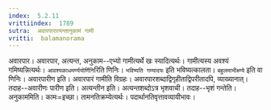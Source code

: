 ```yaml
---
index:  5.2.11
vrittiindex:  1789
sutra:  अवारपारात्यन्तानुकामं गामी
vritti:  balamanorama 
---
```


अवारपार। अवारपार, अत्यन्त, अनुकाम--एभ्यो गामीत्यर्थे खः स्यादित्यर्थः। गामीत्यस्य अवश्यं गमिष्यन्नित्यर्थः। `आवश्यकाधमर्ण्ययोर्णिनि`रिति णिनिः। `भविष्यति गम्यादयः` इति भविष्यत्कालता। `बहुलमाभीक्ष्ण्ये` इति वा णिनिः। अवारपारीण इति। अवारपारं गामीति विग्रहः। अवारपारशब्दाद्विगृहीताद्विपरीतादपि, व्याख्यानात्। तदाह--अवारीणः पारीण इति। अत्यन्तीन इति। अत्यन्तशब्दोऽत्र भृशवाची। तदाह--भृशं गन्तेति। अनुकाममिति। कामः=इच्छा। तामनतिक्रम्येत्यर्थः। पदार्थानतिवृत्तावव्यायीभावः। 

